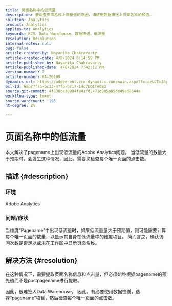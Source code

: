 ```yaml
---
title: 页面名称中的低流量
description: 要调查页面名称上流量低的原因，请使用数据馈送上页面名称的预值。
solution: Analytics
product: Analytics
applies-to: Analytics
keywords: KCS、Data Warehouse、数据馈送、低流量
resolution: Resolution
internal-notes: null
bug: false
article-created-by: Nayanika Chakravarty
article-created-date: 4/8/2024 6:14:59 PM
article-published-by: Nayanika Chakravarty
article-published-date: 4/8/2024 7:42:12 PM
version-number: 2
article-number: KA-20109
dynamics-url: https://adobe-ent.crm.dynamics.com/main.aspx?forceUCI=1&pagetype=entityrecord&etn=knowledgearticle&id=734b38e4-d3f5-ee11-a1fe-6045bd006295
exl-id: 6ab77f75-6c13-47fb-b717-1dc7b01fe083
source-git-commit: 4f638ce38994f841fd2471d8a5a05de49ed8644a
workflow-type: tm+mt
source-wordcount: '196'
ht-degree: 2%

---
```


# 页面名称中的低流量


本文解决了pagename上出现低流量的Adobe Analytics问题。 当低流量的数量大于预期时，会发生这种情况，因此，需要您检查每个唯一页面的点击数。

## 描述 {#description}


### 环境

Adobe Analytics

### 问题/症状

当维度“Pagename”中出现低流量时，如果低流量量大于预期值，则可能需要计算每个唯一页面的数量，以显示其自身在低流量中的维度项目。 简而言之，确认访问次数是否足以或未在工作区中显示页面名称。


## 解决方法 {#resolution}


在这种情况下，需要提取页面名称信息和点击量，但必须始终根据pagename的预先值而不是postpagename进行提取。

因此，很难签入Data Warehouse。 因此，有必要使用数据馈送，选择“pagename”项目，然后检查每个唯一页面的点击数。
